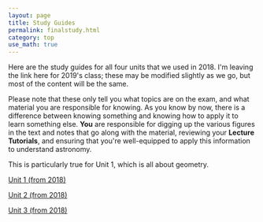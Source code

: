 ```yaml
---
layout: page
title: Study Guides 
permalink: finalstudy.html 
category: top
use_math: true
---
```


Here are the study guides for all four units that we used in 2018. I'm leaving the link here for 2019's class;
these may be modified slightly as we go, but most of the content will be the same.

Please note that these only tell you what topics are on the exam, and what material you are responsible for knowing. As you know by now, there is a difference between knowing something
and knowing how to apply it to learn something else. **You** are responsible for digging up the various figures in the text and notes that go along with the material, reviewing your 
**Lecture Tutorials**, and ensuring that you're well-equipped to apply this information to understand astronomy.

This is particularly true for Unit 1, which is all about geometry. 



<a href="exam1study.html">Unit 1 (from 2018)</a>

<a href="exam2study.html">Unit 2 (from 2018)</a>

<a href="exam3study.html">Unit 3 (from 2018)</a>

